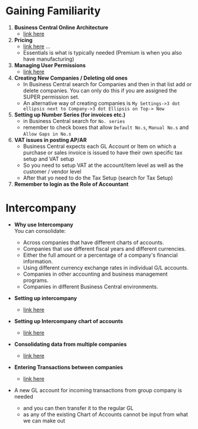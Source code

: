 # Gaining Familiarity

1. **Business Central Online Architecture**
    - [link here](https://learn.microsoft.com/en-us/dynamics365/business-central/dev-itpro/administration/tenant-environment-topology)    
2. **Pricing**
    - [link here](https://dynamics.microsoft.com/en-us/business-central/pricing/) ...  
    - Essentials is what is typically needed (Premium is when you also have manufacturing)    
3. **Managing User Permissions**
    - [link here](https://www.youtube.com/watch?v=tMXqcoBXwUk)    
4. **Creating New Companies / Deleting old ones** 
    - In Business Central search for Companies and then in that list add or delete companies. You can only do this if you are assigned the SUPER permission set. 
    - An alternative way of creating companies is ```My Settings->3 dot ellipsis next to Company->3 dot Ellipsis on Top-> New```    
5. **Setting up Number Series (for invoices etc.)** 
    - in Business Central search for `No. series`    
    - remember to check boxes that allow `Default No.s`, `Manual No.s` and `Allow Gaps in No.s`    
6. **VAT issues in posting AP/AR**    
    - Business Central expects each GL Account or Item on which a purchase or sales invoice is issued to have their own specific tax setup and VAT setup
    - So you need to setup VAT at the account/item level as well as the customer / vendor level    
    - After that yo need to do the Tax Setup (search for Tax Setup)
7. **Remember to login as the Role of Accountant**

# Intercompany
- **Why use Intercompany**    
    You can consolidate:
    - Across companies that have different charts of accounts. 
    - Companies that use different fiscal years and different currencies.
    - Either the full amount or a percentage of a company's financial information.
    - Using different currency exchange rates in individual G/L accounts.
    - Companies in other accounting and business management programs.
    - Companies in different Business Central environments.

- **Setting up intercompany**
    - [link here](https://learn.microsoft.com/en-us/dynamics365/business-central/intercompany-how-setup)    
- **Setting up Intercompany chart of accounts**
    - [link here](https://learn.microsoft.com/en-us/dynamics365/business-central/intercompany-how-setup#set-up-the-intercompany-charts-of-accounts)
- **Consolidating data from multiple companies**    
    - [link here](https://learn.microsoft.com/en-us/dynamics365/business-central/finance-consolidated-company-reporting)
- **Entering Transactions between companies**     
    - [link here](https://learn.microsoft.com/en-us/dynamics365/business-central/intercompany-manage)    
- A new GL account for incoming transactions from group company is needed
    - and you can then transfer it to the regular GL
    - as any of the existing Chart of Accounts cannot be input from what we can make out     



